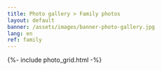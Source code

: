 ```yaml
---
title: Photo gallery > Family photos
layout: default
banner: /assets/images/banner-photo-gallery.jpg
lang: en
ref: family
---
```


{%- include photo_grid.html -%}
